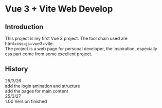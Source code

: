 # Vue 3 + Vite Web Develop

## Introduction
This project is my first Vue 3 project. The tool chain used are html+css+js+vue3+vite.<br>
The project is a web page for personal developer, the inspiration, especially css part come from some excellent project.

## History
25/3/26 <br>
add the login amination and structure <br>
add the pages for main content<br>
25/3/27<br>
1.00 Version finished<br>
